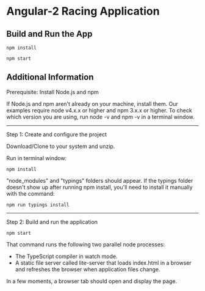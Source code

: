 # Angular-2 Racing Application

## Build and Run the App

```
npm install
```
```
npm start
```


## Additional Information

Prerequisite: Install Node.js and npm

If Node.js and npm aren't already on your machine, install them. Our examples require node v4.x.x or higher and npm 3.x.x or higher. To check which version you are using, run node -v and npm -v in a terminal window.

-------------------------------------------------

Step 1: Create and configure the project

Download/Clone to your system and unzip.

Run in terminal window:
```
npm install
```
"node_modules" and "typings" folders should appear. If the typings folder doesn't show up after running npm install, you'll need to install it manually with the command:
```
npm run typings install
```
-------------------------------------------------

Step 2: Build and run the application
```
npm start
```
That command runs the following two parallel node processes:

  + The TypeScript compiler in watch mode.
  + A static file server called lite-server that loads index.html in a browser and refreshes the browser when application files change.

In a few moments, a browser tab should open and display the page.

